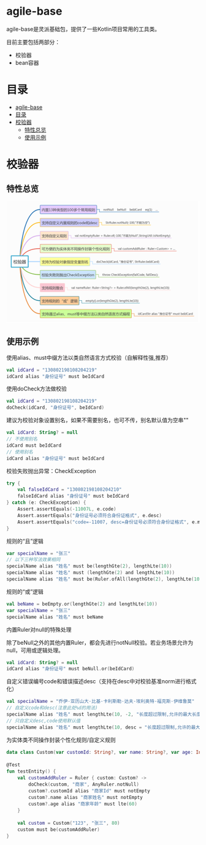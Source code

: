 # agile-base

agile-base是灵派基础包，提供了一些Kotlin项目常用的工具类。

目前主要包括两部分：
 * 校验器
 * bean容器

# 目录
   * [agile-base](#agile-base)
   * [目录](#目录)
   * [校验器](#校验器)
      * [特性总览](#特性总览)
      * [使用示例](#使用示例)

# 校验器

## 特性总览

![校验器特性.png](https://raw.githubusercontent.com/LingPaicoder/agile-base/master/src/test/resources/CheckUtilFeature.png)    

## 使用示例

使用alias、must中缀方法以类自然语言方式校验（自解释性强,推荐）
```kotlin
val idCard = "130802198108204219"
idCard alias "身份证号" must beIdCard
```

使用doCheck方法做校验
```kotlin
val idCard = "130802198108204219"
doCheck(idCard, "身份证号", beIdCard)
```

建议为校验对象设置别名，如果不需要别名，也可不传，别名默认值为空串""
```kotlin
val idCard: String? = null
// 不使用别名
idCard must beIdCard
// 使用别名
idCard alias "身份证号" must beIdCard
```

校验失败抛出异常：CheckException
```kotlin
try {
    val falseIdCard = "130802198108204210"
    falseIdCard alias "身份证号" must beIdCard
} catch (e: CheckException) {
    Assert.assertEquals(-11007L, e.code)
    Assert.assertEquals("身份证号必须符合身份证格式", e.desc)
    Assert.assertEquals("code=-11007, desc=身份证号必须符合身份证格式", e.message)
}
```

规则的“且”逻辑
```kotlin
var specialName = "张三"
// 以下三种写法效果相同
specialName alias "姓名" must be(lengthGte(2), lengthLte(10))
specialName alias "姓名" must (lengthGte(2) and lengthLte(10))
specialName alias "姓名" must be(Ruler.ofAll(lengthGte(2), lengthLte(10)))
```

规则的“或”逻辑
```kotlin
val beName = beEmpty.or(lengthGte(2) and lengthLte(10))
var specialName = "张三"
specialName alias "姓名" must beName
```

内置Ruler对null的特殊处理

除了beNull之外的其他内置Ruler，都会先进行notNull校验。若业务场景允许为null，可用或逻辑处理。
```kotlin
val idCard: String? = null
idCard alias "身份证号" must beNull.or(beIdCard)
```

自定义错误编号code和错误描述desc（支持在desc中对校验基准norm进行格式化）
```kotlin
val specialName = "乔伊·亚历山大·比基·卡利斯勒·达夫·埃利奥特·福克斯·伊维鲁莫"
// 自定义code和desc(注意此处%d的用法)
specialName alias "姓名" must lengthLte(10, -2, "长度超过限制,允许的最大长度:%d")
// 只自定义desc,code使用默认值
specialName alias "姓名" must lengthLte(10, desc = "长度超过限制,允许的最大长度:%d")
```

为实体类不同操作封装个性化规则/自定义规则
```kotlin
data class Custom(var customId: String?, var name: String?, var age: Int?)

@Test
fun testEntity() {
    val customAddRuler = Ruler { custom: Custom? ->
        doCheck(custom, "商家", AnyRuler.notNull)
        custom?.customId alias "商家Id" must notEmpty
        custom?.name alias "商家姓名" must notEmpty
        custom?.age alias "商家年龄" must lte(60)
    }

    val custom = Custom("123", "张三", 80)
    custom must be(customAddRuler)
}
```





